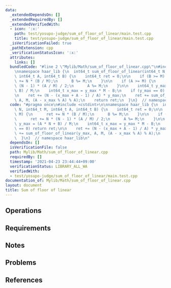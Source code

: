 ```yaml
---
data:
  _extendedDependsOn: []
  _extendedRequiredBy: []
  _extendedVerifiedWith:
  - icon: ':x:'
    path: test/yosupo-judge/sum_of_floor_of_linear/main.test.cpp
    title: test/yosupo-judge/sum_of_floor_of_linear/main.test.cpp
  _isVerificationFailed: true
  _pathExtension: cpp
  _verificationStatusIcon: ':x:'
  attributes:
    links: []
  bundledCode: "#line 2 \"Mylib/Math/sum_of_floor_of_linear.cpp\"\n#include <cstdint>\n\
    \nnamespace haar_lib {\n  int64_t sum_of_floor_of_linear(int64_t N, int64_t M,\
    \ int64_t A, int64_t B) {\n    int64_t ret = 0;\n\n    if (B >= M) {\n      ret\
    \ += N * (B / M);\n      B %= M;\n    }\n\n    if (A >= M) {\n      ret += N *\
    \ (N - 1) * (A / M) / 2;\n      A %= M;\n    }\n\n    int64_t y_max = (A * N +\
    \ B) / M;\n    int64_t x_max = y_max * M - B;\n    if (y_max == 0) return ret;\n\
    \n    ret += (N - (x_max + A - 1) / A) * y_max;\n    ret += sum_of_floor_of_linear(y_max,\
    \ A, M, (A - x_max % A) % A);\n    return ret;\n  }\n}  // namespace haar_lib\n"
  code: "#pragma once\n#include <cstdint>\n\nnamespace haar_lib {\n  int64_t sum_of_floor_of_linear(int64_t\
    \ N, int64_t M, int64_t A, int64_t B) {\n    int64_t ret = 0;\n\n    if (B >=\
    \ M) {\n      ret += N * (B / M);\n      B %= M;\n    }\n\n    if (A >= M) {\n\
    \      ret += N * (N - 1) * (A / M) / 2;\n      A %= M;\n    }\n\n    int64_t\
    \ y_max = (A * N + B) / M;\n    int64_t x_max = y_max * M - B;\n    if (y_max\
    \ == 0) return ret;\n\n    ret += (N - (x_max + A - 1) / A) * y_max;\n    ret\
    \ += sum_of_floor_of_linear(y_max, A, M, (A - x_max % A) % A);\n    return ret;\n\
    \  }\n}  // namespace haar_lib\n"
  dependsOn: []
  isVerificationFile: false
  path: Mylib/Math/sum_of_floor_of_linear.cpp
  requiredBy: []
  timestamp: '2021-04-23 23:44:44+09:00'
  verificationStatus: LIBRARY_ALL_WA
  verifiedWith:
  - test/yosupo-judge/sum_of_floor_of_linear/main.test.cpp
documentation_of: Mylib/Math/sum_of_floor_of_linear.cpp
layout: document
title: Sum of floor of linear
---
```


## Operations

## Requirements

## Notes

## Problems

## References
